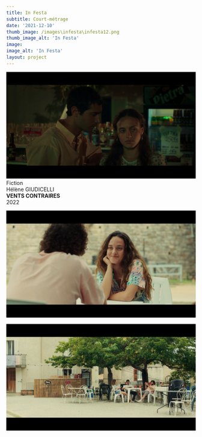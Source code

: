 ```yaml
---
title: In Festa
subtitle: Court-métrage
date: '2021-12-10'
thumb_image: /images\infesta\infesta12.png
thumb_image_alt: 'In Festa'
image:
image_alt: 'In Festa'
layout: project
---
```


![](/images\infesta\infesta01.png)
<br>
Fiction <br>
Hélène GIUDICELLI <br>
**VENTS CONTRAIRES** <br>
2022 <br> 



![](/images\infesta\infesta05.png)

![](/images\infesta\infesta06.png)